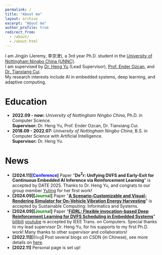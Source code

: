 ```yaml
---
permalink: /
title: "About me"
layout: archive
excerpt: "About me"
author_profile: true
redirect_from: 
  - /about/
  - /about.html
---
```


I am Jingjin (Jeremy, 李京津), a 3rd year Ph.D. student in the [University of Nottingham Ningbo China (UNNC)](https://www.nottingham.edu.cn/en/index.aspx). <br/>
I am supervised by [Dr. Heng Yu](https://research.nottingham.edu.cn/en/persons/heng-yu) (Lead Supervisor), [Prof. Ender Ozcan](https://people.cs.nott.ac.uk/pszeo/), and [Dr. Tianxiang Cui](https://research.nottingham.edu.cn/en/persons/tianxiang-cui). <br/>
My research interests include AI in embedded systems, deep learning, and adaptive computing. 

Education
======
* **2022.09 - now:** _University of Nottingham Ningbo China_, Ph.D. in Computer Science. <br/>
**Supervisor:** Dr. Heng Yu, Prof. Ender Ozcan, Dr. Tianxiang Cui.
* **2018.09 - 2022.07:** _University of Nottingham Ningbo China_, B.S. in Computer Science with Artificial Intelligence. <br/>
**Supervisor:** Dr. Heng Yu.

News
======
* **[2024.11][<font color=blue>Conference</font>]** Paper "**De$^2$r: Unifying DVFS and Early-Exit for Continuous Embedded AI Inference via Reinforcement Learning**" is accepted by DATE 2025. Thanks to Dr. Heng Yu, and congrats to our group member [Yuting](https://scholar.google.com/citations?user=xnNRSj8AAAAJ&hl=en) for her first work!
* **[2024.09][<font color=green>Journal</font>]** Paper "**[A Scenario-Customizable and Visual-Rendering Simulator for On-Vehicle Vibration Energy Harvesting](https://www.sciencedirect.com/science/article/pii/S2210537924000842)**" is accepted by Sustainable Computing: Informatics and Systems.
* **[2024.09][<font color=green>Journal</font>]** Paper "**[FiDRL: Flexible invocation-based Deep Reinforcement Learning for DVFS Scheduling in Embedded Systems](https://ieeexplore.ieee.org/stamp/stamp.jsp?arnumber=10689358)**" [bilibili](https://www.bilibili.com/video/BV1yi4sezEUo/?share_source=copy_web&vd_source=a40b7030c393ec43c24004e26ae37e7d) [youtube](https://youtu.be/80hEzFmlDIE?si=nKAtPtt8kEACN_79) is accepted by IEEE Trans. on Computers. Special thanks to my lead supervisor Dr. Heng Yu, for his supports to my first Ph.D. work! Many thanks to other supervisor and collaborators!
* **[2022.11][<font color=gray>Blog</font>]** Post several blogs on CSDN (in Chinese), see more details on [here](https://blog.csdn.net/jeremy0621).
* **[2022.11]** Personal page is set up!
